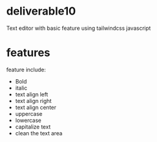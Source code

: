 # deliverable10
Text editor with basic feature using tailwindcss javascript
# features 
feature include: 
* Bold
* italic
* text align left
* text align right
* text align center
* uppercase
* lowercase 
* capitalize text
* clean the text area
